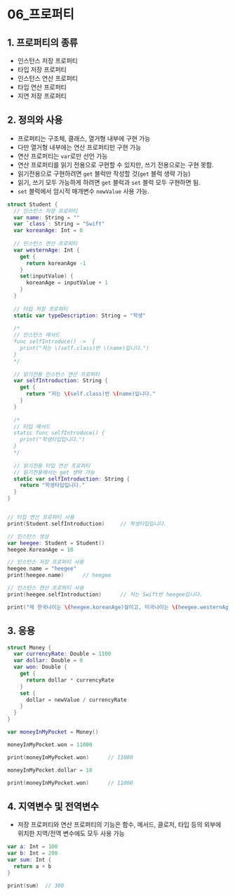 # 06_프로퍼티

## 1. 프로퍼티의 종류

- 인스턴스 저장 프로퍼티
- 타입 저장 프로퍼티
- 인스턴스 연산 프로퍼티
- 타입 연산 프로퍼티
- 지연 저장 프로퍼티

## 2. 정의와 사용

- 프로퍼티는 구조체, 클래스, 열거형 내부에 구현 가능
- 다만 열거형 내부에는 연산 프로퍼티만 구현 가능
- 연산 프로퍼티는 `var`로만 선언 가능
- 연산 프로퍼티를 읽기 전용으로 구현할 수 있지만, 쓰기 전용으로는 구현 못함.
- 읽기전용으로 구현하려면 `get` 블럭만 작성할 것(`get` 블럭 생략 가능)
- 읽기, 쓰기 모두 가능하게 하려면 `get` 블럭과 `set` 블럭 모두 구현하면 됨.
- `set` 블럭에서 암시적 매개변수 `newValue` 사용 가능.

``` swift
struct Student {
  // 인스턴스 저장 프로퍼티
  var name: String = ""
  var `class`: String = "Swift"
  var koreanAge: Int = 0
  
  // 인스턴스 연산 프로퍼티
  var westernAge: Int {
    get {
      return koreanAge -1
    }
    set(inputValue) {
      koreanAge = inputValue + 1
    }
  }
  
  // 타입 저장 프로퍼티
  static var typeDescription: String = "학생"
  
  /*
  // 인스턴스 메서드
  func selfIntroduce() ->  {
    print("저는 \(self.class)반 \(name)입니다.")
  }
  */
  
  // 읽기전용 인스턴스 연산 프로퍼티
  var selfIntroduction: String {
    get {
      return "저는 \(self.class)반 \(name)입니다."
    }
  }
  
  /*
  // 타입 메서드
  static func selfIntroduce() {
    print("학생타입입니다.")
  }
  */
  
  // 읽기전용 타입 연산 프로퍼티
  // 읽기전용에서는 get 생략 가능
  static var selfIntroduction: String {
    return "학생타입입니다."
  }
}


// 타입 연산 프로퍼티 사용
print(Student.selfIntroduction)		// 학생타입입니다.

// 인스턴스 생성
var heegee: Student = Student()
heegee.KoreanAge = 10

// 인스턴스 저장 프로퍼티 사용
heegee.name = "heegee"
print(heegee.name)		// heegee

// 인스턴스 연산 프로퍼티 사용
print(heegee.selfIntroduction)		// 저는 Swift반 heegee입니다.

print("제 한국나이는 \(heegee.koreanAge)살이고, 미국나이는 \(heegee.westernAge)살입니다.")		// 제 한국나이는 10살이고, 미국나이는 9살입니다.
```



## 3. 응용

``` swift
struct Money {
  var currencyRate: Double = 1100
  var dollar: Double = 0
  var won: Double {
    get {
      return dollar * currencyRate
    }
    set {
      dollar = newValue / currencyRate
    }
  }
}

var moneyInMyPocket = Money()

moneyInMyPocket.won = 11000

print(moneyInMyPocket.won)		// 11000

moneyInMyPocket.dollar = 10

print(moneyInMyPocket.won)		// 11000
```



## 4. 지역변수 및 전역변수

- 저장 프로퍼티와 연산 프로퍼티의 기능은 함수, 메서드, 클로저, 타입 등의 외부에 위치한 지역/전역 변수에도 모두 사용 가능

``` swift
var a: Int = 100
var b: Int = 200
var sum: Int {
  return a + b
}

print(sum)	// 300
```

